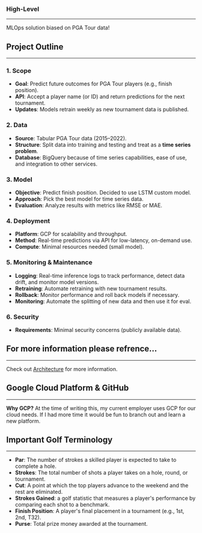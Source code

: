 ### High-Level
---
MLOps solution biased on PGA Tour data!


## Project Outline
---

### 1. Scope

- **Goal**: Predict future outcomes for PGA Tour players (e.g., finish position).
- **API**: Accept a player name (or ID) and return predictions for the next tournament.
- **Updates**: Models retrain weekly as new tournament data is published.

### 2. Data
- **Source**: Tabular PGA Tour data (2015–2022).
- **Structure**: Split data into training and testing and treat as a **time series problem**.
- **Database**:  BigQuery because of time series capabilities, ease of use, and integration to other services.

### 3. Model
- **Objective**: Predict finish position. Decided to use LSTM custom model.
- **Approach**: Pick the best model for time series data.
- **Evaluation**: Analyze results with metrics like RMSE or MAE.

### 4. Deployment
- **Platform**: GCP for scalability and throughput.
- **Method**: Real-time predictions via API for low-latency, on-demand use.
- **Compute**: Minimal resources needed (small model).

### 5. Monitoring & Maintenance
- **Logging**: Real-time inference logs to track performance, detect data drift, and monitor model versions.
- **Retraining**: Automate retraining with new tournament results.
- **Rollback**: Monitor performance and roll back models if necessary.
- **Monitoring**: Automate the splitting of new data and then use it for eval.

### 6. Security
- **Requirements**: Minimal security concerns (publicly available data).


## For more information please refrence...
---
Check out [Architecture](docs/ARCHITECTURE.md) for more information.


## Google Cloud Platform & GitHub
---
**Why GCP?** At the time of writing this, my current employer uses GCP for our cloud needs. If I had more time it would be fun to branch out and learn a new platform.

## Important Golf Terminology
---
- **Par**: The number of strokes a skilled player is expected to take to complete a hole.
- **Strokes**: The total number of shots a player takes on a hole, round, or tournament.
- **Cut**: A point at which the top players advance to the weekend and the rest are eliminated.
- **Strokes Gained**: a golf statistic that measures a player's performance by comparing each shot to a benchmark. 
- **Finish Position**:  A player's final placement in a tournament (e.g., 1st, 2nd, T32). 
- **Purse**: Total prize money awarded at the tournament.